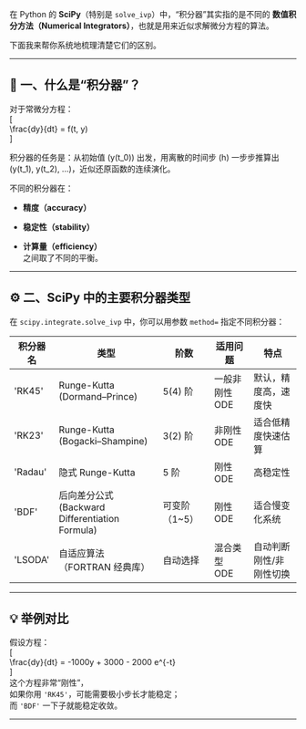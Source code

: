 <p>在 Python 的 <strong>SciPy</strong>（特别是 <code inline="">solve_ivp</code>）中，“积分器”其实指的是不同的 <strong>数值积分方法（Numerical Integrators）</strong>，也就是用来近似求解微分方程的算法。</p>
<p>下面我来帮你系统地梳理清楚它们的区别。</p>
<hr>
<h2>🧩 一、什么是“积分器”？</h2>
<p>对于常微分方程：<br>
[<br>
\frac{dy}{dt} = f(t, y)<br>
]</p>
<p>积分器的任务是：从初始值 (y(t_0)) 出发，用离散的时间步 (h) 一步步推算出 (y(t_1), y(t_2), ...)，近似还原函数的连续演化。</p>
<p>不同的积分器在：</p>
<ul>
<li>
<p><strong>精度（accuracy）</strong></p>
</li>
<li>
<p><strong>稳定性（stability）</strong></p>
</li>
<li>
<p><strong>计算量（efficiency）</strong><br>
之间取了不同的平衡。</p>
</li>
</ul>
<hr>
<h2>⚙️ 二、SciPy 中的主要积分器类型</h2>
<p>在 <code inline="">scipy.integrate.solve_ivp</code> 中，你可以用参数 <code inline="">method=</code> 指定不同积分器：</p>

积分器名 | 类型 | 阶数 | 适用问题 | 特点
-- | -- | -- | -- | --
'RK45' | Runge-Kutta (Dormand–Prince) | 5(4) 阶 | 一般非刚性 ODE | 默认，精度高，速度快
'RK23' | Runge-Kutta (Bogacki–Shampine) | 3(2) 阶 | 非刚性 ODE | 适合低精度快速估算
'Radau' | 隐式 Runge-Kutta | 5 阶 | 刚性 ODE | 高稳定性
'BDF' | 后向差分公式 (Backward Differentiation Formula) | 可变阶（1~5） | 刚性 ODE | 适合慢变化系统
'LSODA' | 自适应算法（FORTRAN 经典库） | 自动选择 | 混合类型 ODE | 自动判断刚性/非刚性切换


<hr>
<h2>💡 举例对比</h2>
<p>假设方程：<br>
[<br>
\frac{dy}{dt} = -1000y + 3000 - 2000 e^{-t}<br>
]<br>
这个方程非常“刚性”，<br>
如果你用 <code inline="">'RK45'</code>，可能需要极小步长才能稳定；<br>
而 <code inline="">'BDF'</code> 一下子就能稳定收敛。</p>
<hr>

